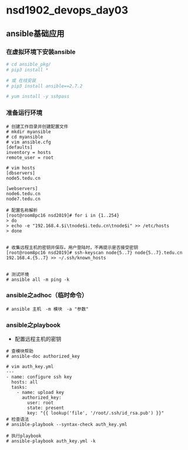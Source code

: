 # nsd1902_devops_day03

## ansible基础应用

### 在虚拟环境下安装ansible

```python
# cd ansible_pkg/
# pip3 install *

# 或 在线安装
# pip3 install ansible==2.7.2

# yum install -y sshpass
```

### 准备运行环境

```shell
# 创建工作目录并创建配置文件
# mkdir myansible
# cd myansible
# vim ansible.cfg
[defaults]
inventory = hosts
remote_user = root

# vim hosts
[dbservers]
node5.tedu.cn

[webservers]
node6.tedu.cn
node7.tedu.cn

# 配置名称解析
[root@room8pc16 nsd2019]# for i in {1..254}
> do
> echo -e "192.168.4.$i\tnode$i.tedu.cn\tnode$i" >> /etc/hosts
> done


# 收集远程主机的密钥并保存。用户登陆时，不再提示是否接受密钥
[root@room8pc16 nsd2019]# ssh-keyscan node{5..7} node{5..7}.tedu.cn 192.168.4.{5..7} >> ~/.ssh/known_hosts 


# 测试环境
# ansible all -m ping -k
```

### ansible之adhoc（临时命令）

```shell
# ansible 主机　-m 模块　-a "参数"
```

### ansible之playbook

- 配置远程主机的密钥

```shell
# 查模块帮助
# ansible-doc authorized_key

# vim auth_key.yml
---
- name: configure ssh key
  hosts: all
  tasks:
    - name: upload key
      authorized_key:
        user: root
        state: present
        key: "{{ lookup('file', '/root/.ssh/id_rsa.pub') }}"
# 检查语法
# ansible-playbook --syntax-check auth_key.yml

# 执行playbook
# ansible-playbook auth_key.yml -k

```











